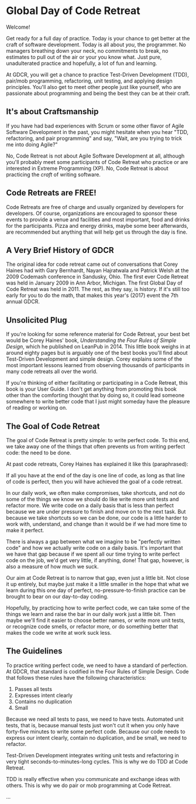 # Global Day of Code Retreat

Welcome!

Get ready for a full day of practice. Today is your chance to get better at the craft of software development. Today is all about *you*, the programmer. No managers breathing down your neck, no commitments to break, no estimates to pull out of the air or your you know what. Just pure, unadulterated practice and hopefully, a lot of fun and learning.

At GDCR, you will get a chance to practice Test-Driven Development (TDD), pair/mob programming, refactoring, unit testing, and applying design principles. You'll also get to meet other people just like yourself, who are passionate about programming and being the best they can be at their craft.

## It's about Craftsmanship

If you have had bad experiences with Scrum or some other flavor of Agile Software Development in the past, you might hesitate when you hear "TDD, refactoring, and pair programming" and say, "Wait, are you trying to trick me into doing Agile?"

No, Code Retreat is not about Agile Software Development at all, although you'll probably meet some  participants of Code Retreat who practice or are interested in Extreme Programming (XP). No, Code Retreat is about practicing the *craft* of writing software.

## Code Retreats are FREE!

Code Retreats are free of charge and usually organized by developers for developers. Of course, organizations are encouraged to sponsor these events to provide a venue and facilities and most important, food and drinks for the participants. Pizza and energy drinks, maybe some beer afterwards, are recommended but anything that will help get us through the day is fine.

## A Very Brief History of GDCR

The original idea for code retreat came out of conversations that Corey Haines had with Gary Bernhardt, Nayan Hajratwala and Patrick Welsh at the 2009 Codemash conference in Sandusky, Ohio. The first ever Code Retreat was held in January 2009 in Ann Arbor, Michigan. The first Global Day of Code Retreat was held in 2011. The rest, as they say, is history. If it's still too early for you to do the math, that makes this year's (2017) event the 7th annual GDCR.

## Unsolicited Plug

If you're looking for some reference material for Code Retreat, your best bet would be Corey Haines' book, *Understanding the Four Rules of Simple Design*, which he published on LeanPub in 2014. This little book weighs in at around eighty pages but is arguably one of the best books you'll find about Test-Driven Development and simple design. Corey explains some of the most important lessons learned from observing thousands of participants in many code retreats all over the world.

If you're thinking of either facilitating or participating in a Code Retreat, this book is your User Guide. I don't get anything from promoting this book other than the comforting thought that by doing so, it could lead someone somewhere to write better code that I just might someday have the pleasure of reading or working on.

## The Goal of Code Retreat

The goal of Code Retreat is pretty simple: to write perfect code. To this end, we take away one of the things that often prevents us from writing perfect code: the need to be done.

At past code retreats, Corey Haines has explained it like this (paraphrased):

If all you have at the end of the day is one line of code, as long as that line of code is perfect, then you will have achieved the goal of a code retreat.

In our daily work, we often make compromises, take shortcuts, and not do some of the things we know we should do like write more unit tests and refactor more. We write code on a daily basis that is less than perfect because we are under pressure to finish and move on to the next task. But because we take shortcuts so we can be done, our code is a little harder to work with, understand, and change than it would be if we had more time to make it perfect.

There is always a gap between what we imagine to be "perfectly written code" and how we actually write code on a daily basis. It's important that we have that gap because if we spent all our time trying to write perfect code on the job, we'd get very little, if anything, done! That gap, however, is also a measure of how much we suck.

Our aim at Code Retreat is to narrow that gap, even just a little bit. Not close it up entirely, but maybe just make it a little smaller in the hope that what we learn during this one day of perfect, no-pressure-to-finish practice can be brought to bear on our day-to-day coding.

Hopefully, by practicing how to write perfect code, we can take some of the things we learn and raise the bar in our daily work just a little bit. Then maybe we'll find it easier to choose better names, or write more unit tests, or recognize code smells, or refactor more, or do something better that makes the code we write at work suck less.

## The Guidelines

To practice writing perfect code, we need to have a standard of perfection. At GDCR, that standard is codified in the Four Rules of Simple Design. Code that follows these rules have the following characteristics:

1. Passes all tests
2. Expresses intent clearly
3. Contains no duplication
4. Small

Because we need all tests to pass, we need to have tests. Automated unit tests, that is, because manual tests just won't cut it when you only have forty-five minutes to write some perfect code. Because our code needs to express our intent clearly, contain no duplication, and be small, we need to refactor.

Test-Driven Development integrates writing unit tests and refactoring in very tight seconds-to-minutes-long cycles. This is why we do TDD at Code Retreat.

TDD is really effective when you communicate and exchange ideas with others. This is why we do pair or mob programming at Code Retreat.

...
